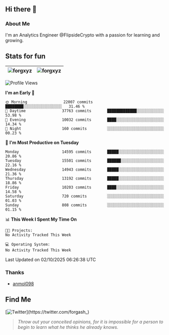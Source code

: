 ## Hi there 👋

### About Me

I'm an Analytics Engineer @FlipsideCrypto with a passion for learning and growing.
  
## Stats for fun

| <img align="center" src="https://github-readme-streak-stats.herokuapp.com/?user=forgxyz&theme=tokyonight" alt="forgxyz" /> | <img align="center" src="https://github-readme-stats.vercel.app/api?username=forgxyz&theme=tokyonight&show_icons=true" alt="forgxyz" /> |
| ------------- |------------- |


<!--START_SECTION:waka-->
![Profile Views](http://img.shields.io/badge/Profile%20Views-0-blue)

**I'm an Early 🐤** 

```text
🌞 Morning                22007 commits       ████████░░░░░░░░░░░░░░░░░   31.46 % 
🌆 Daytime                37763 commits       █████████████░░░░░░░░░░░░   53.98 % 
🌃 Evening                10032 commits       ████░░░░░░░░░░░░░░░░░░░░░   14.34 % 
🌙 Night                  160 commits         ░░░░░░░░░░░░░░░░░░░░░░░░░   00.23 % 
```
📅 **I'm Most Productive on Tuesday** 

```text
Monday                   14595 commits       █████░░░░░░░░░░░░░░░░░░░░   20.86 % 
Tuesday                  15501 commits       ██████░░░░░░░░░░░░░░░░░░░   22.16 % 
Wednesday                14943 commits       █████░░░░░░░░░░░░░░░░░░░░   21.36 % 
Thursday                 13192 commits       █████░░░░░░░░░░░░░░░░░░░░   18.86 % 
Friday                   10203 commits       ████░░░░░░░░░░░░░░░░░░░░░   14.58 % 
Saturday                 720 commits         ░░░░░░░░░░░░░░░░░░░░░░░░░   01.03 % 
Sunday                   808 commits         ░░░░░░░░░░░░░░░░░░░░░░░░░   01.15 % 
```


📊 **This Week I Spent My Time On** 

```text
🐱‍💻 Projects: 
No Activity Tracked This Week

💻 Operating System: 
No Activity Tracked This Week
```


 Last Updated on 02/10/2025 06:26:38 UTC
<!--END_SECTION:waka-->

### Thanks
 - [anmol098](https://github.com/anmol098/waka-readme-stats/)
  
## Find Me
[![Twitter](https://img.shields.io/twitter/url/https/twitter.com/forgash_.svg?style=social&label=Follow%20%40forgash_)](https://twitter.com/forgash_)


> *Throw out your conceited opinions, for it is impossible for a person to begin to learn what he thinks he already knows.* 
